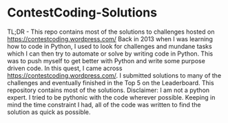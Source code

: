 # ContestCoding-Solutions
TL;DR - This repo contains most of the solutions to challenges hosted on https://contestcoding.wordpress.com/  Back in 2013 when I was learning how to code in Python, I used to look for challenges and mundane tasks which I can then try to automate or solve by writing code in Python. This was to push myself to get better with Python and write some purpose driven code. In this quest, I came across https://contestcoding.wordpress.com/. I submitted solutions to many of the challenges and eventually finished in the Top 5 on the Leaderboard. This repository contains most of the solutions.    Disclaimer: I am not a python expert. I tried to be pythonic with the code wherever possible. Keeping in mind the time constraint I had, all of the code was written to find the solution as quick as possible.
